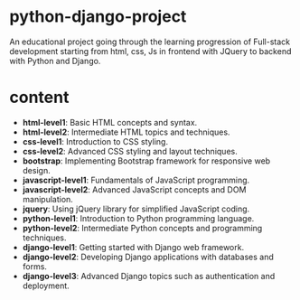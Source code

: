 # python-django-project
An educational project going through the learning progression of Full-stack development starting from html, css, Js in frontend with JQuery to backend with Python and Django. 

# content

<ul>
  <li><strong>html-level1</strong>: Basic HTML concepts and syntax.</li>
  <li><strong>html-level2</strong>: Intermediate HTML topics and techniques.</li>
  <li><strong>css-level1</strong>: Introduction to CSS styling.</li>
  <li><strong>css-level2</strong>: Advanced CSS styling and layout techniques.</li>
  <li><strong>bootstrap</strong>: Implementing Bootstrap framework for responsive web design.</li>
  <li><strong>javascript-level1</strong>: Fundamentals of JavaScript programming.</li>
  <li><strong>javascript-level2</strong>: Advanced JavaScript concepts and DOM manipulation.</li>
  <li><strong>jquery</strong>: Using jQuery library for simplified JavaScript coding.</li>
  <li><strong>python-level1</strong>: Introduction to Python programming language.</li>
  <li><strong>python-level2</strong>: Intermediate Python concepts and programming techniques.</li>
  <li><strong>django-level1</strong>: Getting started with Django web framework.</li>
  <li><strong>django-level2</strong>: Developing Django applications with databases and forms.</li>
  <li><strong>django-level3</strong>: Advanced Django topics such as authentication and deployment.</li>
</ul>

